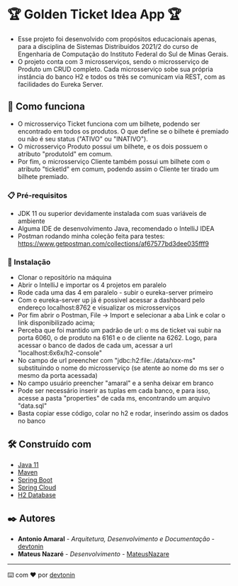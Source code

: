 # 🏆 Golden Ticket Idea App 🏆

- Esse projeto foi desenvolvido com propósitos educacionais apenas, para a disciplina de Sistemas Distribuídos 2021/2 do curso de Engenharia de Computação do Instituto Federal do Sul de Minas Gerais.
- O projeto conta com 3 microsserviços, sendo o microsserviço de Produto um CRUD completo. Cada microsserviço sobe sua própria instância do banco H2 e todos os três se comunicam via REST, com as facilidades do Eureka Server.

## 🚀 Como funciona

- O microsserviço Ticket funciona com um bilhete, podendo ser encontrado em todos os produtos. O que define se o bilhete é premiado ou não é seu status ("ATIVO" ou "INATIVO").
- O microsserviço Produto possui um bilhete, e os dois possuem o atributo "produtoId" em comum.
- Por fim, o microsserviço Cliente também possui um bilhete com o atributo "ticketId" em comum, podendo assim o Cliente ter tirado um bilhete premiado.

### 📋 Pré-requisitos

- JDK 11 ou superior devidamente instalada com suas variáveis de ambiente
- Alguma IDE de desenvolvimento Java, recomendado o IntelliJ IDEA
- Postman rodando minha coleção feita para testes: https://www.getpostman.com/collections/af67577bd3dee035fff9

### 🔧 Instalação

- Clonar o repositório na máquina
- Abrir o IntelliJ e importar os 4 projetos em paralelo
- Rode cada uma das 4 em paralelo - subir o eureka-server primeiro
- Com o eureka-server up já é possivel acessar a dashboard pelo endereço localhost:8762 e visualizar os microsserviços
- Por fim abrir o Postman, File -> Import e selecionar a aba Link e colar o link disponibilizado acima;
- Perceba que foi mantido um padrão de url: o ms de ticket vai subir na porta 6060, o de produto na 6161 e o de cliente na 6262. Logo, para acessar o banco de dados de cada um, acessar a url "localhost:6x6x/h2-console"
- No campo de url preencher com "jdbc:h2:file:./data/xxx-ms" substituindo o nome do microsserviço (se atente ao nome do ms ser o mesmo da porta acessada)
- No campo usuário preencher "amaral" e a senha deixar em branco
- Pode ser necessário inserir as tuplas em cada banco, e para isso, acesse a pasta "properties" de cada ms, encontrando um arquivo "data.sql"
- Basta copiar esse código, colar no h2 e rodar, inserindo assim os dados no banco

## 🛠️ Construído com

* [Java 11](https://dev.java/)
* [Maven](https://maven.apache.org/)
* [Spring Boot](https://spring.io/projects/spring-boot)
* [Spring Cloud](https://spring.io/projects/spring-cloud)
* [H2 Database](https://www.h2database.com/html/main.html)

## ✒️ Autores

* **Antonio Amaral** - *Arquitetura, Desenvolvimento e Documentação* - [devtonin](https://github.com/devtonin)
* **Mateus Nazaré** - *Desenvolvimento* - [MateusNazare](https://github.com/MateusNazare)

---
⌨️ com ❤️ por [devtonin](https://github.com/devtonin)
